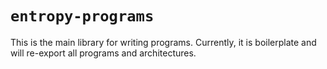 # `entropy-programs`

This is the main library for writing programs. Currently, it is boilerplate and will re-export all programs and architectures.

